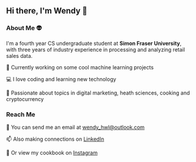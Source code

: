 ## Hi there, I'm Wendy 👋

### About Me 👽

I'm a fourth year CS undergraduate student at **Simon Fraser University**, with three years of industry experience in processing and analyzing retail sales data.

🤖  Currently working on some cool machine learning projects

💻  I love coding and learning new technology

💟  Passionate about topics in digital marketing, heath sciences, cooking and cryptocurrency 

### Reach Me 

📧  You can send me an email at wendy_hwl@outlook.com

📫  Also making connections on [LinkedIn](https://www.linkedin.com/in/wendyhwl)

🍜  Or view my cookbook on [Instagram](https://www.instagram.com/holdmabowl/)


